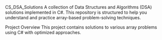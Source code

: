 ﻿CS_DSA_Solutions 
A collection of Data Structures and Algorithms (DSA) solutions implemented in C#. This repository is structured to help you understand and practice array-based problem-solving techniques.

 Project Overview
This project contains solutions to various array problems using C# with optimized approaches.

